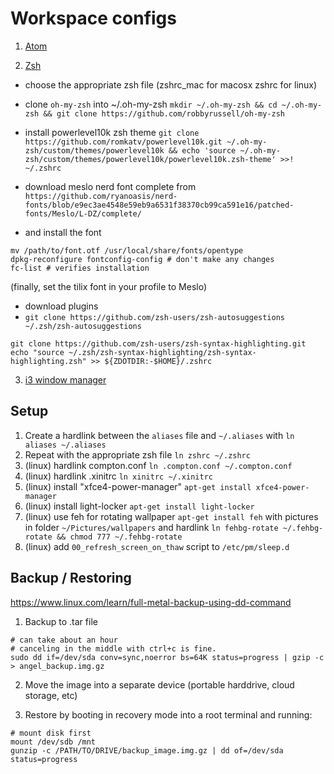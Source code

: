 # Workspace configs

1) [Atom](./atom/)

2) [Zsh](./zsh)

- choose the appropriate zsh file (zshrc_mac for macosx zshrc for linux)
- clone `oh-my-zsh` into ~/.oh-my-zsh `mkdir ~/.oh-my-zsh && cd ~/.oh-my-zsh && git clone https://github.com/robbyrussell/oh-my-zsh`

- install powerlevel10k zsh theme `git clone https://github.com/romkatv/powerlevel10k.git ~/.oh-my-zsh/custom/themes/powerlevel10k && echo 'source ~/.oh-my-zsh/custom/themes/powerlevel10k/powerlevel10k.zsh-theme' >>! ~/.zshrc
`

- download meslo nerd font complete from `https://github.com/ryanoasis/nerd-fonts/blob/e9ec3ae4548e59eb9a6531f38370cb99ca591e16/patched-fonts/Meslo/L-DZ/complete/`

- and install the font
```
mv /path/to/font.otf /usr/local/share/fonts/opentype
dpkg-reconfigure fontconfig-config # don't make any changes
fc-list # verifies installation
```
(finally, set the tilix font in your profile to Meslo)

- download plugins
- `git clone https://github.com/zsh-users/zsh-autosuggestions ~/.zsh/zsh-autosuggestions`
```
git clone https://github.com/zsh-users/zsh-syntax-highlighting.git
echo "source ~/.zsh/zsh-syntax-highlighting/zsh-syntax-highlighting.zsh" >> ${ZDOTDIR:-$HOME}/.zshrc
```

3) [i3 window manager](./i3)

## Setup

1) Create a hardlink between the `aliases` file and `~/.aliases` with `ln aliases ~/.aliases`
2) Repeat with the appropriate zsh file `ln zshrc ~/.zshrc`
3) (linux) hardlink compton.conf `ln .compton.conf ~/.compton.conf`
4) (linux) hardlink .xinitrc `ln xinitrc ~/.xinitrc`
5) (linux) install "xfce4-power-manager" `apt-get install xfce4-power-manager`
6) (linux) install light-locker `apt-get install light-locker`
7) (linux) use feh for rotating wallpaper `apt-get install feh` with pictures in folder `~/Pictures/wallpapers` and hardlink `ln fehbg-rotate ~/.fehbg-rotate && chmod 777 ~/.fehbg-rotate`
8) (linux) add `00_refresh_screen_on_thaw` script to `/etc/pm/sleep.d`



## Backup / Restoring

https://www.linux.com/learn/full-metal-backup-using-dd-command

1) Backup to .tar file
```
# can take about an hour
# canceling in the middle with ctrl+c is fine.
sudo dd if=/dev/sda conv=sync,noerror bs=64K status=progress | gzip -c  > angel_backup.img.gz

```

2) Move the image into a separate device (portable harddrive, cloud storage, etc)

3) Restore by booting in recovery mode into a root terminal and running:

```
# mount disk first
mount /dev/sdb /mnt
gunzip -c /PATH/TO/DRIVE/backup_image.img.gz | dd of=/dev/sda status=progress

```
